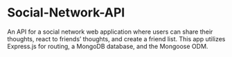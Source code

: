 # Social-Network-API
An API for a social network web application where users can share their thoughts, react to friends’ thoughts, and create a friend list. This app utilizes Express.js for routing, a MongoDB database, and the Mongoose ODM. 
